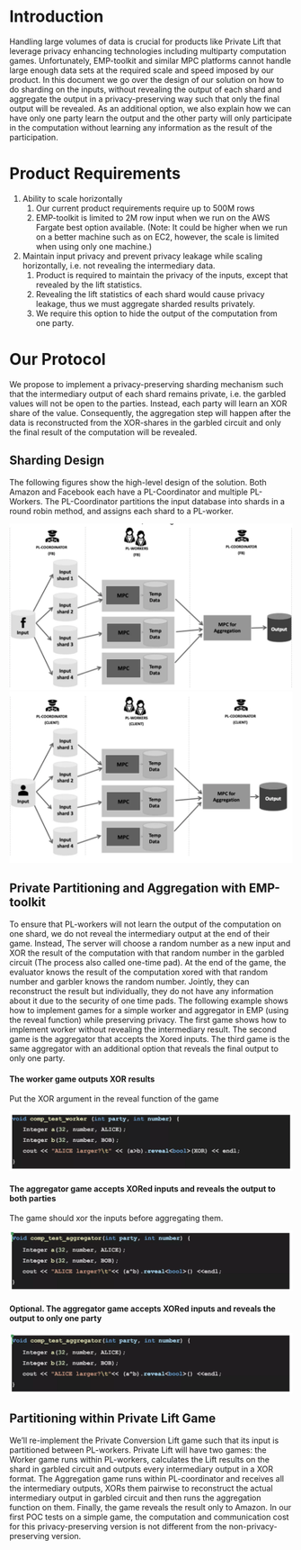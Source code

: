 # Introduction
Handling large volumes of data is crucial for products like Private Lift that leverage privacy enhancing technologies including multiparty computation games. Unfortunately, EMP-toolkit and similar MPC platforms cannot handle large enough data sets at the required scale and speed imposed by our product. In this document we go over the design of our solution on how to do sharding on the inputs, without revealing the output of each shard and aggregate the output in a privacy-preserving way such that only the final output will be revealed. As an additional option, we also explain how we can have only one party learn the output and the other party will only participate in the computation without learning any information as the result of the participation.

# Product Requirements
1. Ability to scale horizontally
    1. Our current product requirements require up to 500M rows
    2. EMP-toolkit is limited to 2M row input when we run on the AWS Fargate best option available. (Note: It could be higher when we run on a better machine such as on EC2, however, the scale is limited when using only one machine.)
2. Maintain input privacy and prevent privacy leakage while scaling horizontally, i.e. not revealing the intermediary data.
    1. Product is required to maintain the privacy of the inputs, except that revealed by the lift statistics.
    2. Revealing the lift statistics of each shard would cause privacy leakage, thus we must aggregate sharded results privately.
    3. We require this option to hide the output of the computation from one party.

# Our Protocol
We propose to implement a privacy-preserving sharding mechanism such that the intermediary output of each shard remains private, i.e. the garbled values will not be open to the parties. Instead, each party will learn an XOR share of the value. Consequently, the aggregation step will happen after the data is reconstructed from the XOR-shares in the garbled circuit and only the final result of the computation will be revealed.

## Sharding Design
The following figures show the high-level design of the solution. Both Amazon and Facebook each have a PL-Coordinator and multiple PL-Workers. The PL-Coordinator partitions the input database into shards in a round robin method, and assigns each shard to a PL-worker.

<img src="ShardingDesignFB.jpg" alt="Figure 1: FB side sharding design">

<img src="ShardingDesignClient.jpg" alt="Figure 2: Client side sharding design">

## Private Partitioning and Aggregation with EMP-toolkit
To ensure that PL-workers will not learn the output of the computation on one shard, we do not reveal the intermediary output at the end of their game. Instead, The server will choose a random number as a new input and XOR the result of the computation with that random number in the garbled circuit (The process also called one-time pad). At the end of the game, the evaluator knows the result of the computation xored with that random number and garbler knows the random number. Jointly, they can reconstruct the result but individually, they do not have any information about it due to the security of one time pads. The following example shows how to implement games for a simple worker and aggregator in EMP (using the reveal function) while preserving privacy. The first game shows how to implement worker without revealing the intermediary result. The second game is the aggregator that accepts the Xored inputs. The third game is the same aggregator with an additional option that reveals the final output to only one party.

#### The worker game outputs XOR results
Put the XOR argument in the reveal function of the game

<img src="XORoutput.jpg" alt="Figure 3: The worker game outputs XOR results">

#### The aggregator game accepts XORed inputs and reveals the output to both parties
The game should xor the inputs before aggregating them.

<img src="AggregateTwoParties.jpg" alt="Figure 4: The aggregator game accepts XORed inputs and reveals the output to both parties">

#### Optional. The aggregator game accepts XORed inputs and reveals the output to only one party

<img src="AggregateOneParty.jpg" alt="Figure 5: The aggregator game accepts XORed inputs and reveals the output to only one party">

## Partitioning within Private Lift Game
We’ll re-implement the Private Conversion Lift game such that its input is partitioned between PL-workers. Private Lift will have two games: the Worker game runs within PL-workers, calculates the Lift results on the shard in garbled circuit and outputs every intermediary output in a XOR format. The Aggregation game runs within PL-coordinator and receives all the intermediary outputs, XORs them pairwise to reconstruct the actual intermediary output in garbled circuit and then runs the aggregation function on them. Finally, the game reveals the result only to Amazon. In our first POC tests on a simple game, the computation and communication cost for this privacy-preserving version is not different from the non-privacy-preserving version.
